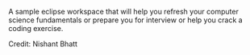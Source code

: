 A sample eclipse workspace that will help you refresh your computer science fundamentals
or prepare you for interview or help you crack a coding exercise. 

Credit: Nishant Bhatt
